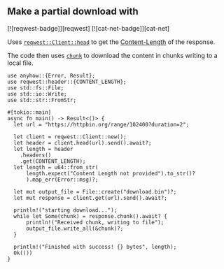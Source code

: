 ## Make a partial download with 

[![reqwest-badge]][reqwest] [![cat-net-badge]][cat-net]

Uses [`reqwest::Client::head`] to get the [Content-Length] of the response.

The code then uses [`chunk`] to download the content in chunks writing
to a local file.

```rust,edition2024,no_run
use anyhow::{Error, Result};
use reqwest::header::{CONTENT_LENGTH};
use std::fs::File;
use std::io::Write;
use std::str::FromStr;

#[tokio::main]
async fn main() -> Result<()> {
  let url = "https://httpbin.org/range/102400?duration=2";
    
  let client = reqwest::Client::new();
  let header = client.head(url).send().await?;
  let length = header
    .headers()
    .get(CONTENT_LENGTH);
  let length = u64::from_str(
      length.expect("Content Length not provided").to_str()?
      ).map_err(Error::msg)?;
    
  let mut output_file = File::create("download.bin")?;
  let mut response = client.get(url).send().await?;
    
  println!("starting download...");
  while let Some(chunk) = response.chunk().await? {
      println!("Received chunk, writing to file");
      output_file.write_all(&chunk)?;
  }

  println!("Finished with success! {} bytes", length);
  Ok(())
}
```

[`reqwest::Client::head`]: https://docs.rs/reqwest/*/reqwest/blocking/struct.Client.html#method.head
[`chunk`]: https://docs.rs/reqwest/latest/reqwest/struct.Response.html#method.chunk
[Content-Length]: https://developer.mozilla.org/en-US/docs/Web/HTTP/Headers/Content-Length

